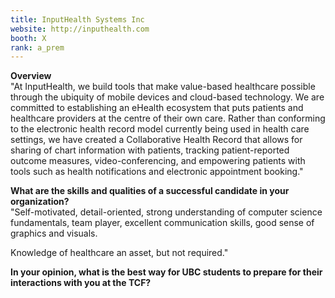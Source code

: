 ```yaml
---
title: InputHealth Systems Inc
website: http://inputhealth.com
booth: X
rank: a_prem
---
```

**Overview**  
"At InputHealth, we build tools that make value-based healthcare possible through the ubiquity of mobile devices and cloud-based technology. We are committed to establishing an eHealth ecosystem that puts patients and healthcare providers at the centre of their own care. Rather than conforming to the electronic health record model currently being used in health care settings, we have created a Collaborative Health Record that allows for sharing of chart information with patients, tracking patient-reported outcome measures, video-conferencing, and empowering patients with tools such as health notifications and electronic appointment booking."
  
**What are the skills and qualities of a successful candidate in your organization?**  
"Self-motivated, detail-oriented, strong understanding of computer science fundamentals, team player, excellent communication skills, good sense of graphics and visuals. 

Knowledge of healthcare an asset, but not required."
  
**In your opinion, what is the best way for UBC students to prepare for their interactions with you at the TCF?**  

